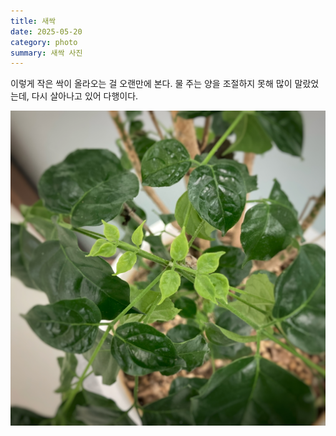 ```yaml
---
title: 새싹
date: 2025-05-20
category: photo
summary: 새싹 사진
---
```


<script>
    export let src;
</script>

이렇게 작은 싹이 올라오는 걸 오랜만에 본다. 물 주는 양을 조절하지 못해 많이 말랐었는데, 다시 살아나고 있어 다행이다.

<img 
    src="/images/250520_sprout.jpg" 
    alt="sprout" 
    class="post-square"
    loading="lazy"
/>